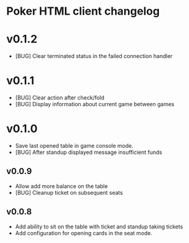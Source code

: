 Poker HTML client changelog
================================

# v0.1.2
- [BUG] Clear terminated status in the failed connection handler

# v0.1.1
- [BUG] Clear action after check/fold
- [BUG] Display information about current game between games

# v0.1.0
- Save last opened table in game console mode.
- [BUG] After standup displayed message insufficient funds

## v0.0.9
- Allow add more balance on the table
- [BUG] Cleanup ticket on subsequent seats

## v0.0.8
- Add ability to sit on the table with ticket and standup taking tickets
- Add configuration for opening cards in the seat mode.
